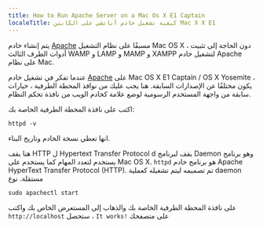 ```yaml
---
title: How to Run Apache Server on a Mac Os X E1 Captain
localeTitle: كيفية تشغيل خادم أباتشي على الكابتن Mac X X E1
---
```

يتم إنشاء خادم [Apache](http://www.apache.org/) مسبقًا على نظام التشغيل Mac OS X ، دون الحاجة إلى تثبيت أدوات الطرف الثالث WAMP و LAMP و MAMP و XAMPP لتشغيل خادم Apache على نظام Mac.

عندما تفكر في تشغيل خادم [Apache](http://www.apache.org/) على Mac OS X E1 Captain / OS X Yosemite ، يكون مختلفًا عن الإصدارات السابقة. هنا يجب عليك من نوافذ المحطة الطرفية ، خيارات سابقة من واجهة المستخدم الرسومية لوضع علامة كخادم الويب من نافذة تحكم النظام.

اكتب على نافذة المحطة الطرفية الخاصة بك:

 `httpd -v 
` 

انها تعطي نسخة الخادم وتاريخ البناء.

هنا يقف HTTP ل Hypertext Transfer Protocol d يقف لبرنامج Daemon وهو برنامج يستخدم لتعدد المهام كما يستخدم على Mac OS X. `httpd` هو برنامج خادم Apache HyperText Transfer Protocol (HTTP). تم تصميمه ليتم تشغيله كعملية daemon مستقلة. نوع

 `sudo apachectl start 
` 

على نافذة المحطة الطرفية الخاصة بك والذهاب إلى المستعرض الخاص بك واكتب `http://localhost` ستحصل ، `It works!` على متصفحك